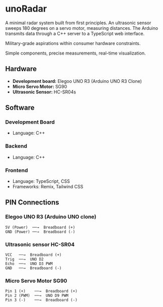 # unoRadar

A minimal radar system built from first principles. An ultrasonic sensor sweeps 180 degrees on a servo motor, measuring distances. The Arduino transmits data through a C++ server to a TypeScript web interface.

Military-grade aspirations within consumer hardware constraints.

Simple components, precise measurements, real-time visualization.

## Hardware

- __Development board:__    Elegoo UNO R3 (Arduino UNO R3 Clone)
- __Micro Servo Motor:__    SG90
- __Ultrasonic Sensor:__    HC-SR04s

## Software

### Development Board

- Language: C++

### Backend

- Language: C++

### Frontend

- Language: TypeScript, CSS
- Frameworks: Remix, Tailwind CSS

## PIN Connections

### Elegoo UNO R3 (Arduino UNO clone)

```text
5V (Power)  ──→  Breadboard (+)
GND (Power) ──→  Breadboard (-)
```

### Ultrasonic sensor HC-SR04

```text
VCC   ──→  Breadboard (+)
Trig  ──→  UNO D2
Echo  ──→  UNO D3 PWM
GND   ──→  Breadboard (-)
```

### Micro Servo Motor SG90

```text
Pin 1 (+)    ──→  Breadboard (+)
Pin 2 (PWM)  ──→  UNO D9 PWM
Pin 3 (-)    ──→  Breadboard (-)
```

